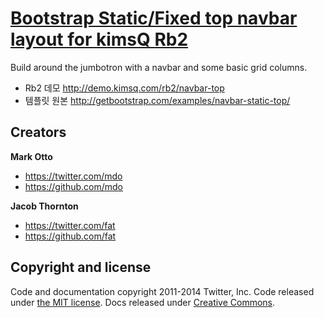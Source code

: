 # [Bootstrap Static/Fixed top navbar layout for kimsQ Rb2](http://kimsq.github.io/rb2-examples-bootstrap)
Build around the jumbotron with a navbar and some basic grid columns.

- Rb2 데모 <http://demo.kimsq.com/rb2/navbar-top>
- 템플릿 원본 <http://getbootstrap.com/examples/navbar-static-top/>



## Creators

**Mark Otto**

- <https://twitter.com/mdo>
- <https://github.com/mdo>

**Jacob Thornton**

- <https://twitter.com/fat>
- <https://github.com/fat>



## Copyright and license

Code and documentation copyright 2011-2014 Twitter, Inc. Code released under [the MIT license](LICENSE). Docs released under [Creative Commons](docs/LICENSE).